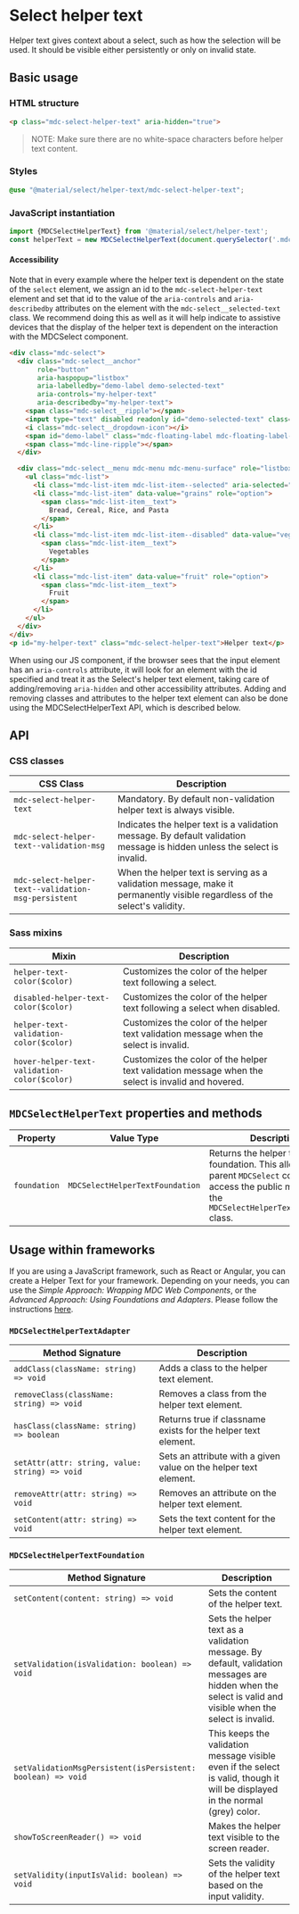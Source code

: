 <!--docs:
title: "Select helper text"
layout: detail
section: components
excerpt: "The helper text provides supplemental information and/or validation messages to users"
iconId: menu
path: /catalog/input-controls/select-menus/helper-text/
-->

# Select helper text

Helper text gives context about a select, such as how the selection will be used. It should be visible either persistently or only on invalid state.

## Basic usage

### HTML structure

```html
<p class="mdc-select-helper-text" aria-hidden="true">
```

> NOTE: Make sure there are no white-space characters before helper text content.
### Styles

```scss
@use "@material/select/helper-text/mdc-select-helper-text";
```

### JavaScript instantiation

```js
import {MDCSelectHelperText} from '@material/select/helper-text';
const helperText = new MDCSelectHelperText(document.querySelector('.mdc-select-helper-text'));
```

#### Accessibility

Note that in every example where the helper text is dependent on the state of the `select` element, we
assign an id to the `mdc-select-helper-text` element and set that id to the value of the
`aria-controls` and `aria-describedby` attributes on the element with the `mdc-select__selected-text` class.
We recommend doing this as well as it will help indicate to assistive devices that
the display of the helper text is dependent on the interaction with the MDCSelect component.

```html
<div class="mdc-select">
  <div class="mdc-select__anchor"
       role="button"
       aria-haspopup="listbox"
       aria-labelledby="demo-label demo-selected-text"
       aria-controls="my-helper-text"
       aria-describedby="my-helper-text">
    <span class="mdc-select__ripple"></span>
    <input type="text" disabled readonly id="demo-selected-text" class="mdc-select__selected-text" value="Vegetables">
    <i class="mdc-select__dropdown-icon"></i>
    <span id="demo-label" class="mdc-floating-label mdc-floating-label--float-above">Pick a Food Group</span>
    <span class="mdc-line-ripple"></span>
  </div>

  <div class="mdc-select__menu mdc-menu mdc-menu-surface" role="listbox">
    <ul class="mdc-list">
      <li class="mdc-list-item mdc-list-item--selected" aria-selected="true" data-value="" role="option"></li>
      <li class="mdc-list-item" data-value="grains" role="option">
        <span class="mdc-list-item__text">
          Bread, Cereal, Rice, and Pasta
        </span>
      </li>
      <li class="mdc-list-item mdc-list-item--disabled" data-value="vegetables" aria-disabled="true" role="option">
        <span class="mdc-list-item__text">
          Vegetables
        </span>
      </li>
      <li class="mdc-list-item" data-value="fruit" role="option">
        <span class="mdc-list-item__text">
          Fruit
        </span>
      </li>
    </ul>
  </div>
</div>
<p id="my-helper-text" class="mdc-select-helper-text">Helper text</p>
```

When using our JS component, if the browser sees that the input element has an `aria-controls`
attribute, it will look for an element with the id specified and treat it as the Select's helper
text element, taking care of adding/removing `aria-hidden` and other accessibility attributes. Adding
and removing classes and attributes to the helper text element can also be done using the
MDCSelectHelperText API, which is described below.

## API

### CSS classes

CSS Class | Description
--- | ---
`mdc-select-helper-text` | Mandatory. By default non-validation helper text is always visible.
`mdc-select-helper-text--validation-msg` | Indicates the helper text is a validation message. By default validation message is hidden unless the select is invalid.
`mdc-select-helper-text--validation-msg-persistent` | When the helper text is serving as a validation message, make it permanently visible regardless of the select's validity.

### Sass mixins

Mixin | Description
--- | ---
`helper-text-color($color)` | Customizes the color of the helper text following a select.
`disabled-helper-text-color($color)` | Customizes the color of the helper text following a select when disabled.
`helper-text-validation-color($color)` | Customizes the color of the helper text validation message when the select is invalid.
`hover-helper-text-validation-color($color)` | Customizes the color of the helper text validation message when the select is invalid and hovered.

## `MDCSelectHelperText` properties and methods

Property | Value Type | Description
--- | --- | ---
`foundation` | `MDCSelectHelperTextFoundation` | Returns the helper text's foundation. This allows the parent `MDCSelect` component to access the public methods on the `MDCSelectHelperTextFoundation` class.

## Usage within frameworks

If you are using a JavaScript framework, such as React or Angular, you can create a Helper Text for your framework. Depending on your needs, you can use the _Simple Approach: Wrapping MDC Web Components_, or the _Advanced Approach: Using Foundations and Adapters_. Please follow the instructions [here](../../../docs/integrating-into-frameworks.md).

### `MDCSelectHelperTextAdapter`

Method Signature | Description
--- | ---
`addClass(className: string) => void` | Adds a class to the helper text element.
`removeClass(className: string) => void` | Removes a class from the helper text element.
`hasClass(className: string) => boolean` | Returns true if classname exists for the helper text element.
`setAttr(attr: string, value: string) => void` | Sets an attribute with a given value on the helper text element.
`removeAttr(attr: string) => void` | Removes an attribute on the helper text element.
`setContent(attr: string) => void` | Sets the text content for the helper text element.

### `MDCSelectHelperTextFoundation`

Method Signature | Description
--- | ---
`setContent(content: string) => void` | Sets the content of the helper text.
`setValidation(isValidation: boolean) => void` | Sets the helper text as a validation message. By default, validation messages are hidden when the select is valid and visible when the select is invalid.
`setValidationMsgPersistent(isPersistent: boolean) => void` | This keeps the validation message visible even if the select is valid, though it will be displayed in the normal (grey) color.
`showToScreenReader() => void` | Makes the helper text visible to the screen reader.
`setValidity(inputIsValid: boolean) => void` | Sets the validity of the helper text based on the input validity.
